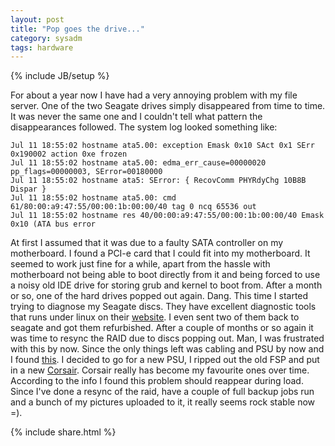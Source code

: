 ```yaml
---
layout: post
title: "Pop goes the drive..."
category: sysadm
tags: hardware
---
```

{% include JB/setup %}

For about a year now I have had a very annoying problem with my file server. One of the two Seagate drives simply disappeared from
time to time. It was never the same one and I couldn't tell what pattern the disappearances followed. The system log looked
something like:


    Jul 11 18:55:02 hostname ata5.00: exception Emask 0x10 SAct 0x1 SErr 0x190002 action 0xe frozen
    Jul 11 18:55:02 hostname ata5.00: edma_err_cause=00000020 pp_flags=00000003, SError=00180000
    Jul 11 18:55:02 hostname ata5: SError: { RecovComm PHYRdyChg 10B8B Dispar }
    Jul 11 18:55:02 hostname ata5.00: cmd 61/80:00:a9:47:55/00:00:1b:00:00/40 tag 0 ncq 65536 out
    Jul 11 18:55:02 hostname res 40/00:00:a9:47:55/00:00:1b:00:00/40 Emask 0x10 (ATA bus error


At first I assumed that it was due to a faulty SATA controller on my motherboard. I found a PCI-e card that I could fit into my
motherboard. It seemed to work just fine for a while, apart from the hassle with motherboard not being able to boot directly from it
and being forced to use a noisy old IDE drive for storing grub and kernel to boot from.  After a month or so, one of the hard drives
popped out again. Dang. This time I started trying to diagnose my Seagate discs. They have excellent diagnostic tools that runs
under linux on their <a href="http://www.seagate.com">website</a>. I even sent two of them back to seagate and got them refurbished.
After a couple of months or so again it was time to resync the RAID due to discs popping out. Man, I was frustrated with this by
now. Since the only things left was cabling and PSU by now and I found <a
href="http://marc.info/?l=linux-ide&m=121519742526938&w=2">this</a>. I decided to go for a new PSU, I ripped out the old FSP and put
in a new <a href="http://www.corsair.com/products/vx/default.aspx">Corsair</a>. Corsair really has become my favourite ones over
time.  According to the info I found this problem should reappear during load. Since I've done a resync of the raid, have a couple
of full backup jobs run and a bunch of my pictures uploaded to it, it really seems rock stable now =).

{% include share.html %}
